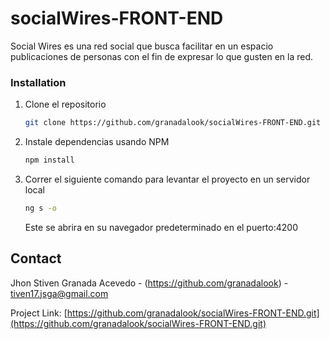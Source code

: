 # socialWires-FRONT-END

Social Wires es una red social que busca facilitar en un espacio publicaciones de personas con el fin de expresar lo que gusten en la red.

### Installation

1. Clone el repositorio

   ```sh
   git clone https://github.com/granadalook/socialWires-FRONT-END.git
   ```

2. Instale dependencias usando NPM

   ```sh
   npm install
   ```

3. Correr el siguiente comando para levantar el proyecto en un servidor local

   ```sh
   ng s -o
   ```

   Este se abrira en su navegador predeterminado en el puerto:4200



## Contact

Jhon Stiven Granada Acevedo - (https://github.com/granadalook) - tiven17.jsga@gmail.com

Project Link: [https://github.com/granadalook/socialWires-FRONT-END.git](https://github.com/granadalook/socialWires-FRONT-END.git)
